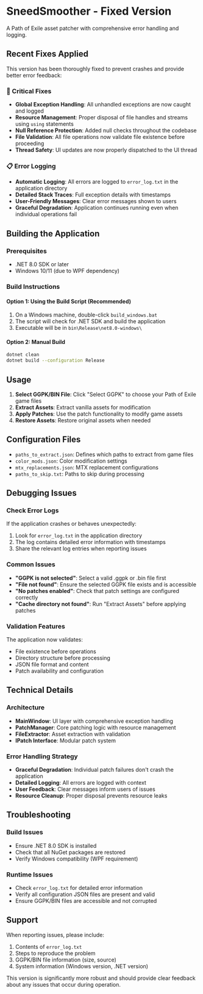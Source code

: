 # SneedSmoother - Fixed Version

A Path of Exile asset patcher with comprehensive error handling and logging.

## Recent Fixes Applied

This version has been thoroughly fixed to prevent crashes and provide better error feedback:

### 🔧 Critical Fixes
- **Global Exception Handling**: All unhandled exceptions are now caught and logged
- **Resource Management**: Proper disposal of file handles and streams using `using` statements
- **Null Reference Protection**: Added null checks throughout the codebase
- **File Validation**: All file operations now validate file existence before proceeding
- **Thread Safety**: UI updates are now properly dispatched to the UI thread

### 📋 Error Logging
- **Automatic Logging**: All errors are logged to `error_log.txt` in the application directory
- **Detailed Stack Traces**: Full exception details with timestamps
- **User-Friendly Messages**: Clear error messages shown to users
- **Graceful Degradation**: Application continues running even when individual operations fail

## Building the Application

### Prerequisites
- .NET 8.0 SDK or later
- Windows 10/11 (due to WPF dependency)

### Build Instructions

#### Option 1: Using the Build Script (Recommended)
1. On a Windows machine, double-click `build_windows.bat`
2. The script will check for .NET SDK and build the application
3. Executable will be in `bin\Release\net8.0-windows\`

#### Option 2: Manual Build
```bash
dotnet clean
dotnet build --configuration Release
```

## Usage

1. **Select GGPK/BIN File**: Click "Select GGPK" to choose your Path of Exile game files
2. **Extract Assets**: Extract vanilla assets for modification
3. **Apply Patches**: Use the patch functionality to modify game assets
4. **Restore Assets**: Restore original assets when needed

## Configuration Files

- `paths_to_extract.json`: Defines which paths to extract from game files
- `color_mods.json`: Color modification settings
- `mtx_replacements.json`: MTX replacement configurations
- `paths_to_skip.txt`: Paths to skip during processing

## Debugging Issues

### Check Error Logs
If the application crashes or behaves unexpectedly:
1. Look for `error_log.txt` in the application directory
2. The log contains detailed error information with timestamps
3. Share the relevant log entries when reporting issues

### Common Issues
- **"GGPK is not selected"**: Select a valid .ggpk or .bin file first
- **"File not found"**: Ensure the selected GGPK file exists and is accessible
- **"No patches enabled"**: Check that patch settings are configured correctly
- **"Cache directory not found"**: Run "Extract Assets" before applying patches

### Validation Features
The application now validates:
- File existence before operations
- Directory structure before processing
- JSON file format and content
- Patch availability and configuration

## Technical Details

### Architecture
- **MainWindow**: UI layer with comprehensive exception handling
- **PatchManager**: Core patching logic with resource management
- **FileExtractor**: Asset extraction with validation
- **IPatch Interface**: Modular patch system

### Error Handling Strategy
- **Graceful Degradation**: Individual patch failures don't crash the application
- **Detailed Logging**: All errors are logged with context
- **User Feedback**: Clear messages inform users of issues
- **Resource Cleanup**: Proper disposal prevents resource leaks

## Troubleshooting

### Build Issues
- Ensure .NET 8.0 SDK is installed
- Check that all NuGet packages are restored
- Verify Windows compatibility (WPF requirement)

### Runtime Issues
- Check `error_log.txt` for detailed error information
- Verify all configuration JSON files are present and valid
- Ensure GGPK/BIN files are accessible and not corrupted

## Support

When reporting issues, please include:
1. Contents of `error_log.txt`
2. Steps to reproduce the problem
3. GGPK/BIN file information (size, source)
4. System information (Windows version, .NET version)

This version is significantly more robust and should provide clear feedback about any issues that occur during operation.